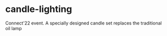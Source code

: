 # candle-lighting
Connect'22 event. A specially designed candle set replaces the traditional oil lamp
